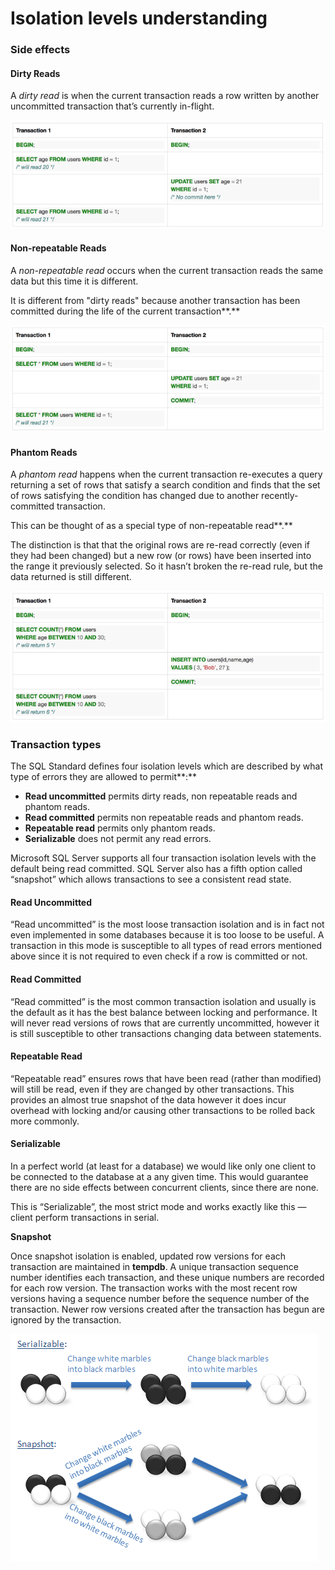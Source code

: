 # Isolation levels understanding

### Side effects

#### Dirty Reads

A _dirty read_ is when the current transaction reads a row written by another uncommitted transaction that’s currently in-flight.

![](../../.gitbook/assets/dirty-read.png)

#### **Non-repeatable Reads**

A _non-repeatable read_ occurs when the current transaction reads the same data but this time it is different.

It is different from "dirty reads" because another transaction has been committed during the life of the current transaction**.**

![](../../.gitbook/assets/non-repeatable-reads.png)

#### **Phantom Reads**

A _phantom read_ happens when the current transaction re-executes a query returning a set of rows that satisfy a search condition and finds that the set of rows satisfying the condition has changed due to another recently-committed transaction.

This can be thought of as a special type of non-repeatable read**.**

The distinction is that that the original rows are re-read correctly \(even if they had been changed\) but a new row \(or rows\) have been inserted into the range it previously selected. So it hasn’t broken the re-read rule, but the data returned is still different.

![](../../.gitbook/assets/phantom-reads.png)

### **Transaction types**

The SQL Standard defines four isolation levels which are described by what type of errors they are allowed to permit**:**

* **Read uncommitted** permits dirty reads, non repeatable reads and phantom reads.
* **Read committed** permits non repeatable reads and phantom reads.
* **Repeatable read** permits only phantom reads.
* **Serializable** does not permit any read errors.

Microsoft SQL Server supports all four transaction isolation levels with the default being read committed. SQL Server also has a fifth option called “snapshot” which allows transactions to see a consistent read state.

#### **Read Uncommitted**

“Read uncommitted” is the most loose transaction isolation and is in fact not even implemented in some databases because it is too loose to be useful. A transaction in this mode is susceptible to all types of read errors mentioned above since it is not required to even check if a row is committed or not.

#### **Read Committed**

“Read committed” is the most common transaction isolation and usually is the default as it has the best balance between locking and performance. It will never read versions of rows that are currently uncommitted, however it is still susceptible to other transactions changing data between statements.

#### **Repeatable Read**

“Repeatable read” ensures rows that have been read \(rather than modified\) will still be read, even if they are changed by other transactions. This provides an almost true snapshot of the data however it does incur overhead with locking and/or causing other transactions to be rolled back more commonly.

#### **Serializable**

In a perfect world \(at least for a database\) we would like only one client to be connected to the database at a any given time. This would guarantee there are no side effects between concurrent clients, since there are none.

This is “Serializable”, the most strict mode and works exactly like this — client perform transactions in serial.

**Snapshot**

Once snapshot isolation is enabled, updated row versions for each transaction are maintained in **tempdb**. A unique transaction sequence number identifies each transaction, and these unique numbers are recorded for each row version. The transaction works with the most recent row versions having a sequence number before the sequence number of the transaction. Newer row versions created after the transaction has begun are ignored by the transaction.

![](../../.gitbook/assets/image%20%285%29.png)

